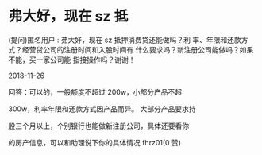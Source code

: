 # 弗大好，现在 sz 抵

(提问)匿名用户 : 弗大好，现在 sz 抵押消费贷还能做吗？利 率、年限和还款方式？经营贷公司的注册时间和入股时间有 什么要求吗？新注册公司能做吗？如果不能，买一家公司能 指接操作吗？谢谢！

2018-11-26

回答：可以的，一般额度不超过 200w，小部分产品不超

300w，利率年限和还款方式因产品而异。 大部分产品要求持

股三个月以上，个别银行也能做新注册公司，具体还要看你

的房产信息，可以和助理说下你的具体情况 fhrz01(0 赞)